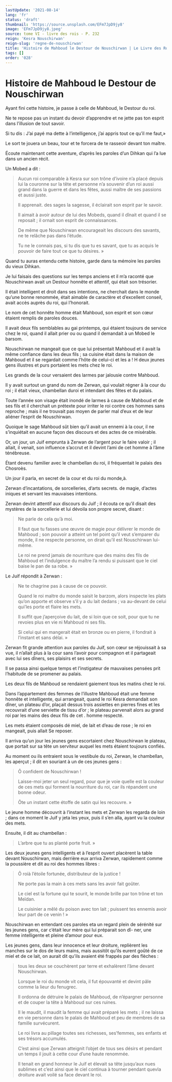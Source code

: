 ```yaml
---
lastUpdate: '2021-08-14'
lang: 'fr'
status: 'draft'
thumbnail: 'https://source.unsplash.com/EFm7JpD9jy8'
image: 'EFm7JpD9jy8.jpeg'
source: tome VI - livre des rois - P. 232
reign: 'Kesra Nouschirwan'
reign-slug: 'regne-de-nouschirwan'
title: 'Histoire de Mahboud le Destour de Nouschirwan | Le Livre des Rois | Shâhnâmeh'
tags: []
order: '028'
---
```


<!-- LTeX: language=fr -->

# Histoire de Mahboud le Destour de Nouschirwan

Ayant fini cette histoire, je passe à celle de Mahboud, le Destour du roi.

Ne te repose pas un instant du devoir d’apprendre et ne jette pas ton esprit dans l’illusion de tout savoir.

Si tu dis : J’ai payé ma dette à l’intelligence, j’ai appris tout ce qu’il me faut,»

Le sort te jouera un beau, tour et te forcera de te rasseoir devant ton maître.

Écoute maintenant cette aventure, d’après les paroles d’un Dihkan qui l’a lue dans un ancien récit.

Un Mobed a dit :

> Aucun roi comparable à Kesra sur son trône d’ivoire n’a placé depuis lui la couronne sur la tête et personne n’a souvenir d’un roi aussi grand dans la guerre et dans les fêtes, aussi maître de ses passions et aussi juste.
>
> Il apprenait. des sages la sagesse, il éclairait son esprit par le savoir.
>
> Il aimait à avoir autour de lui des Mobeds, quand il dînait et quand il se reposait ; il ornait son esprit de connaissances.
>
> De même que Nouschirwan encourageait les discours des savants, ne te relâche pas dans l’étude.
>
> Tu ne le connais pas, si tu dis que tu es savant, que tu as acquis le pouvoir de faire tout ce que tu désires. »

Quand tu auras entendu cette histoire, garde dans ta mémoire les paroles du vieux Dihkan.

Je lui faisais des questions sur les temps anciens et il m’a raconté que Nouschirwan avait un Destour honnête et attentif, qui était son trésorier.

Il était intelligent et droit dans ses intentions, ne cherchait dans le monde qu’une bonne renommée, était aimable de caractère et d’excellent conseil, avait accès auprès du roi, qui l’honorait.

Le nom de cet honnête homme était Mahboud, son esprit et son cœur étaient remplis de paroles douces.

Il avait deux fils semblables au gai printemps, qui étaient toujours de service chez le roi, quand il allait prier ou ou quand il demandait à un Mobed le barsom.

Nouschirwan ne mangeait que ce que lui présentait Mahboud et il avait la même confiance dans les deux fils ; sa cuisine était dans la maison de Mahboud et il se regardait comme l’hôte de celui-ci et les a ! 
H
deux jeunes gens illustres et purs portaient les mets chez le roi.

Les grands de la cour versaient des larmes par jalousie contre Mahboud.

Il y avait surtout un grand du nom de Zerwan, qui voulait régner â la cour du roi ; il était vieux, chambellan duroi et intendant des fêtes et du palais.

Toute l’année son visage était inondé de larmes à cause de Mahboud et de ses fils et il cherchait un prétexte pour irriter le roi contre ces hommes sans reproche ; mais il ne trouvait pas moyen de parler mal d’eux et de leur aliéner l’esprit de Nouschirwan.

Quoique le sage Mahboud sût bien qu’il avait un ennemi à la cour, il ne s’inquiétait en aucune façon des discours et des actes de ce misérable.

Or, un jour, un Juif emprunta à Zerwan de l’argent pour le faire valoir ; il allait, il venait, son influence s’accrut et il devint l’ami de cet homme à l’âme ténébreuse.

Étant devenu familier avec le chambellan du roi, il fréquentait le palais des Chosroès.

Un jour il parla, en secret de la cour et du roi du monde,à.

Zerwan d’incantations, de sorcelleries, d’arts secrets. de magie, d’actes iniques et servant les mauvaises intentions.

Zerwan devint attentif aux discours du Juif ; il écouta ce qu’il disait des mystères de la sorcellerie et lui dévoila son propre secret, disant :

> Ne parle de cela qu’à moi.
>
> Il faut que tu fasses une œuvre de magie pour délivrer le monde de Mahboud ; son pouvoir a atteint un tel point qu’il veut s’emparer du monde, il ne respecte personne, on dirait qu’il est Nouschirwan lui-même.
>
> Le roi ne prend jamais de nourriture que des mains des fils de Mahboud et l’indulgence du maître l’a rendu si puissant que le ciel baise le pan de sa robe. »

Le Juif répondit à Zerwan :

> Ne te chagrine pas à cause de ce pouvoir.
>
> Quand le roi maltre du monde saisit le barzom, alors inspecte les plats qu’on apporte et observe s’il y a du lait dedans ; va au-devant de celui qui’les porte et flaire les mets.
>
> Il suffit que j’aperçoive du lait, de si loin que ce soit, pour que tu ne revoies plus en vie ni Mahboud ni ses fils.
>
> Si celui qui en mangerait était en bronze ou en pierre, il fondrait à l’instant et sans délai. »

Zerwan fit grande attention aux paroles du Juif, son cœur se réjouissait à sa vue, il n’allait plus à la cour sans l’avoir pour compagnon et il partageait avec lui ses dîners, ses plaisirs et ses secrets.

Il se passa ainsi quelque temps et l’instigateur de mauvaises pensées prit l’habitude de se promener au palais.

Les deux fils de Mahboud se rendaient gaiement tous les matins chez le roi.

Dans l’appartement des femmes de l’illustre Mahboud était une femme honnête et intelligente, qui arrangeait, quand le roi Kesra demandait son dîner, un plateau d’or, plaçait dessus trois assiettes en pierres fines et les recouvrait d’une serviette de tissu d’or ; le plateau parvenait alors au grand roi par les mains des deux fils de cet . homme respecté.

Les mets étaient composés dé miel, de lait et d’eau de rose ; le roi en mangeait, puis allait Se reposer.

Il arriva qu’un jour les jeunes gens escortaient chez Nouschirwan le plateau, que portait sur sa tête un serviteur auquel les mets étaient toujours confiés.

Au moment ou ils entraient sous le vestibule du roi, Zerwan, le chambellan, les aperçut ; il dit en souriant à un de ces jeunes gens :

> Ô confident de Nouschirwan !
>
> Laisse-moi jeter un seul regard, pour que je voie quelle est la couleur de ces mets qui forment la nourriture du roi, car ils répandent une bonne odeur.
>
> Ôte un instant cette étoffe de satin qui les recouvre. »

Le jeune homme découvrit à l’instant les mets et Zerwan les regarda de loin ; dans ce moment le Juif y jeta les yeux, puis il s’en alla, ayant vu la couleur des mets.

Ensuite, il dit au chambellan :

> L’arbre que tu as planté porte fruit. »

Les deux jeunes gens intelligents et à l’esprit ouvert placèrent la table devant Nouschirwan, mais derrière eux arriva Zerwan, rapidement comme la poussière et dit au roi des hommes libres :

> Ô roià l’étoile fortunée, distributeur de la justice !
>
> Ne porte pas la main à ces mets sans les avoir fait goûter.
>
> Le ciel est la fortune qui te sourit, le monde brille par ton trône et ton Meïdan.
>
> Le cuisinier a mêlé du poison avec ton lait ; puissent tes ennemis avoir leur part de ce venin ! »

Nouschirwan en entendant ces paroles eta un regard plein de sérénité sur les jeunes gens, car c’était leur mère qui lui préparait son dî-
ner, une femme intelligente et pleine d’amour pour eux.

Les jeunes gens, dans leur innocence et leur droiture, replièrent les manches sur le dos de leurs mains, mais aussitôt qu’ils eurent goûté de ce miel et de ce lait, on aurait dit qu’ils avaient été frappés par des flèches :

> tous les deux se couchèrent par terre et exhalèrent l’âme devant Nouschirwan.
>
> Lorsque le roi du monde vit cela, il fut épouvanté et devint pâle comme la lieur du fenugrec.
>
> Il ordonna de détruire le palais de Mahboud, de n’épargner personne et de couper la tête à Mahboud sur ces ruines.
>
> Il le maudit, il maudit la femme qui avait préparé les mets ; il ne laissa en vie personne dans le palais de Mahboud et peu de membres de sa famille survécurent.
>
> Le roi livra au pillage toutes ses richesses, ses’femmes, ses enfants et ses trésors accumulés.
>
> C’est ainsi que Zerwan atteignit l’objet de tous ses désirs et pendant un temps il jouit à cette cour d’une haute renommée.
>
> Il tenait en grand honneur le Juif et élevait sa tête jusqu’aux nues sublimes et c’est ainsi que le ciel continua à tourner pendant quevla droiture avait voilé sa face devant le roi.
